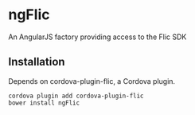 # ngFlic
An AngularJS factory providing access to the Flic SDK

## Installation
Depends on cordova-plugin-flic, a Cordova plugin.

    cordova plugin add cordova-plugin-flic
    bower install ngFlic

